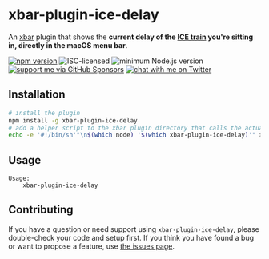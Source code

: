 # xbar-plugin-ice-delay

An [xbar](https://xbarapp.com) plugin that shows the **current delay of the [ICE train](https://en.wikipedia.org/wiki/Intercity_Express) you're sitting in, directly in the macOS menu bar**.

[![npm version](https://img.shields.io/npm/v/xbar-plugin-ice-delay.svg)](https://www.npmjs.com/package/xbar-plugin-ice-delay)
![ISC-licensed](https://img.shields.io/github/license/derhuerst/xbar-plugin-ice-delay.svg)
![minimum Node.js version](https://img.shields.io/node/v/xbar-plugin-ice-delay.svg)
[![support me via GitHub Sponsors](https://img.shields.io/badge/support%20me-donate-fa7664.svg)](https://github.com/sponsors/derhuerst)
[![chat with me on Twitter](https://img.shields.io/badge/chat%20with%20me-on%20Twitter-1da1f2.svg)](https://twitter.com/derhuerst)


## Installation

```bash
# install the plugin
npm install -g xbar-plugin-ice-delay
# add a helper script to the xbar plugin directory that calls the actual plugin
echo -e '#!/bin/sh'"\n$(which node) '$(which xbar-plugin-ice-delay)'" >~/Library/Application\ Support/xbar/plugins/ice-delay.30s.sh
```


## Usage

```
Usage:
    xbar-plugin-ice-delay
```


## Contributing

If you have a question or need support using `xbar-plugin-ice-delay`, please double-check your code and setup first. If you think you have found a bug or want to propose a feature, use [the issues page](https://github.com/derhuerst/xbar-plugin-ice-delay/issues).
